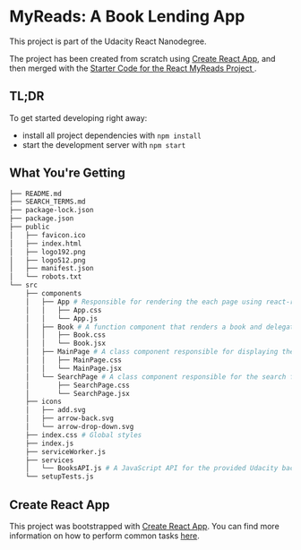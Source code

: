# MyReads: A Book Lending App

This project is part of the Udacity React Nanodegree.

The project has been created from scratch using [Create React App](https://github.com/facebookincubator/create-react-app), and then merged with the [Starter Code for the React MyReads Project
](https://github.com/udacity/reactnd-project-myreads-starter.git).

## TL;DR

To get started developing right away:

* install all project dependencies with `npm install`
* start the development server with `npm start`

## What You're Getting
```bash
├── README.md
├── SEARCH_TERMS.md
├── package-lock.json
├── package.json
├── public
│   ├── favicon.ico
│   ├── index.html
│   ├── logo192.png
│   ├── logo512.png
│   ├── manifest.json
│   └── robots.txt
└── src
    ├── components
    │   ├── App # Responsible for rendering the each page using react-router-dom
    │   │   ├── App.css
    │   │   └── App.js
    │   ├── Book # A function component that renders a book and delegates bookshelf changes to parent components
    │   │   ├── Book.css
    │   │   └── Book.jsx
    │   ├── MainPage # A class component responsible for displaying the three bookshelves
    │   │   ├── MainPage.css
    │   │   └── MainPage.jsx
    │   └── SearchPage # A class component responsible for the search features
    │       ├── SearchPage.css
    │       └── SearchPage.jsx
    ├── icons
    │   ├── add.svg
    │   ├── arrow-back.svg
    │   └── arrow-drop-down.svg
    ├── index.css # Global styles
    ├── index.js
    ├── serviceWorker.js
    ├── services
    │   └── BooksAPI.js # A JavaScript API for the provided Udacity backend
    └── setupTests.js

```

## Create React App

This project was bootstrapped with [Create React App](https://github.com/facebookincubator/create-react-app). You can find more information on how to perform common tasks [here](https://github.com/facebookincubator/create-react-app/blob/master/packages/react-scripts/template/README.md).
